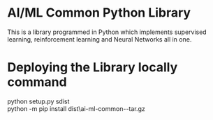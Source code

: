 # AI/ML Common Python Library
This is a library programmed in Python which implements supervised learning, reinforcement learning and Neural Networks all in one. 
# Deploying the Library locally command
python setup.py sdist <br />
python -m pip install dist\ai-ml-common-<version as per the setup.py script>-tar.gz <br />
